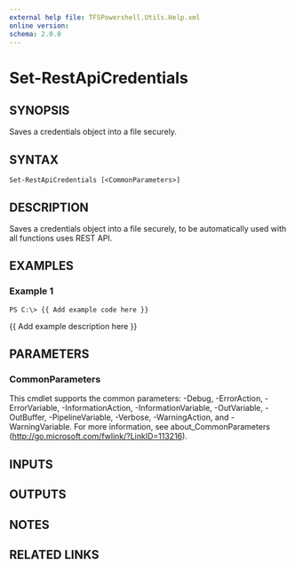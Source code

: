 ```yaml
---
external help file: TFSPowershell.Utils.Help.xml
online version: 
schema: 2.0.0
---
```


# Set-RestApiCredentials

## SYNOPSIS
Saves a credentials object into a file securely.

## SYNTAX

```
Set-RestApiCredentials [<CommonParameters>]
```

## DESCRIPTION
Saves a credentials object into a file securely, to be automatically used with all functions uses REST API.

## EXAMPLES

### Example 1
```
PS C:\> {{ Add example code here }}
```

{{ Add example description here }}

## PARAMETERS

### CommonParameters
This cmdlet supports the common parameters: -Debug, -ErrorAction, -ErrorVariable, -InformationAction, -InformationVariable, -OutVariable, -OutBuffer, -PipelineVariable, -Verbose, -WarningAction, and -WarningVariable. For more information, see about_CommonParameters (http://go.microsoft.com/fwlink/?LinkID=113216).

## INPUTS

## OUTPUTS

## NOTES

## RELATED LINKS

